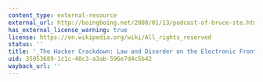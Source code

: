 ```yaml
---
content_type: external-resource
external_url: http://boingboing.net/2008/01/13/podcast-of-bruce-ste.html
has_external_license_warning: true
license: https://en.wikipedia.org/wiki/All_rights_reserved
status: ''
title: '_The Hacker Crackdown: Law and Disorder on the Electronic Frontier_'
uid: 35053689-1c1c-40c3-a3ab-596e7d4c5b42
wayback_url: ''
---
```

